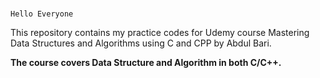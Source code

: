 # 
    Hello Everyone


This repository contains my practice codes for Udemy course Mastering Data Structures and Algorithms using C and CPP by Abdul Bari.

**The course covers Data Structure and Algorithm in both C/C++.**
